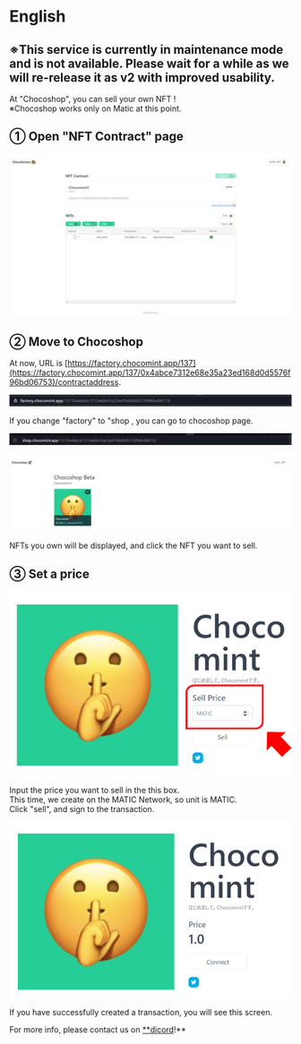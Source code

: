 # English

## **※This service is currently in maintenance mode and is not available. Please wait for a while as we will re-release it as v2 with improved usability.**

At "Chocoshop", you can sell your own NFT !  
※Chocoshop works only on Matic at this point.

## ① Open "NFT Contract" page

![](../../../.gitbook/assets/image%20%287%29.png)

## ② Move to Chocoshop

At now, URL is [https://factory.chocomint.app/137](https://factory.chocomint.app/137/0x4abce7312e68e35a23ed168d0d5576f96bd06753)/contractaddress.

![](../../../.gitbook/assets/image%20%282%29%20%281%29.png)

If you change "factory" to "shop , you can go to chocoshop page.

![](../../../.gitbook/assets/image%20%2838%29%20%281%29.png)

![](../../../.gitbook/assets/image%20%2819%29.png)

NFTs you own will be displayed, and click the NFT you want to sell.

## ③ Set a price

![](../../../.gitbook/assets/image%20%286%29%20%283%29.png)

Input the price you want to sell in the this box.  
This time, we create on the MATIC Network, so unit is MATIC.  
Click "sell", and sign to the transaction.

![](../../../.gitbook/assets/image%20%2817%29%20%281%29.png)

If you have successfully created a transaction, you will see this screen.

For more info, please contact us on [\*\*dicord](https://discord.gg/EaCUBgAu)!\*\*


